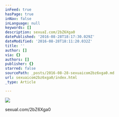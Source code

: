 ```yaml
---
inFeed: true
hasPage: true
inNav: false
inLanguage: null
keywords: []
description: sexuaI.com/2bZ6Xga0
datePublished: '2016-08-28T18:17:30.029Z'
dateModified: '2016-08-28T18:11:20.032Z'
title: ''
author: []
via: {}
authors: []
publisher: {}
starred: false
sourcePath: _posts/2016-08-28-sexuaicom2bz6xga0.md
url: sexuaicom2bz6xga0/index.html
_type: Article

---
```

![](https://the-grid-user-content.s3-us-west-2.amazonaws.com/e2a9b157-fba7-405c-9923-f9256a2106e5.jpg)

sexuaI.com/2bZ6Xga0